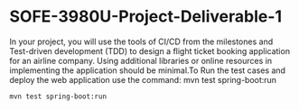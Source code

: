 # SOFE-3980U-Project-Deliverable-1 #

In your project, you will use the tools of CI/CD from the milestones and Test-driven development (TDD) to design a flight ticket booking application for an airline company. Using additional libraries or online resources in implementing the application should be minimal.To Run the test cases and deploy the web application use the command: mvn test spring-boot:run


```sh
mvn test spring-boot:run
```